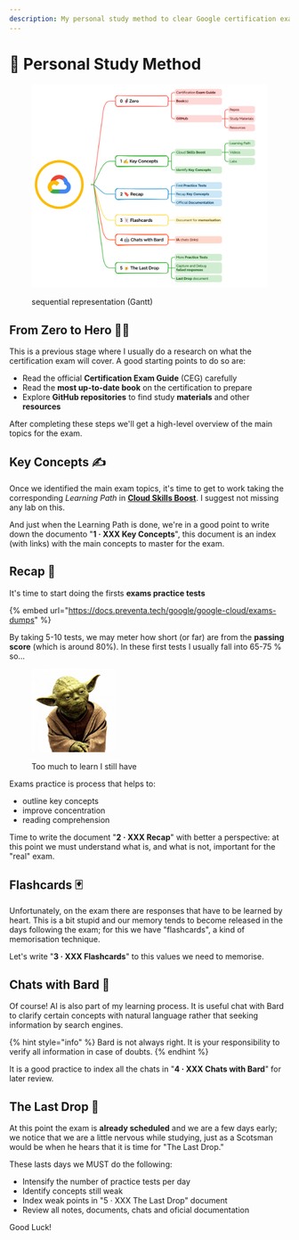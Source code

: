 ```yaml
---
description: My personal study method to clear Google certification exams
---
```


# 🔰 Personal Study Method

<figure><img src="../.gitbook/assets/image.png" alt=""><figcaption><p>sequential representation (Gantt)</p></figcaption></figure>

## From Zero to Hero 🦸‍♂️

This is a previous stage where I usually do a research on what the certification exam will cover. A good starting points to do so are:

* Read the official **Certification Exam Guide** (CEG) carefully
* Read the **most up-to-date book** on the certification to prepare
* Explore **GitHub repositories** to find study **materials** and other **resources**

After completing these steps we'll get a high-level overview of the main topics for the exam.

## Key Concepts ✍

Once we identified the main exam topics, it's time to get to work taking the corresponding _Learning Path_ in [**Cloud Skills Boost**](https://www.cloudskillsboost.google/). I suggest not missing any lab on this.

And just when the Learning Path is done, we're in a good point to write down the documento "**1 · XXX Key Concepts**", this document is an index (with links) with the main concepts to master for the exam.

## Recap 🔖

It's time to start doing the firsts **exams practice tests**&#x20;

{% embed url="https://docs.preventa.tech/google/google-cloud/exams-dumps" %}

By taking 5-10 tests, we may meter how short (or far) are from the **passing score** (which is around 80%). In these first tests I usually fall into 65-75 % so...&#x20;

<figure><img src="../.gitbook/assets/yoda-png-transparent.png" alt="" width="150"><figcaption><p>Too much to learn I still have</p></figcaption></figure>

Exams practice is process that helps to:

* outline key concepts
* improve concentration&#x20;
* reading comprehension

Time to write the document "**2 · XXX Recap**" with better a perspective: at this point we must understand what is, and what is not, important for the "real" exam.&#x20;

## Flashcards 🃏

Unfortunately, on the exam there are responses that have to be learned by heart. This is a bit stupid and our memory tends to become released in the days following the exam; for this we have "flashcards", a kind of memorisation technique.

Let's write "**3 · XXX Flashcards**" to this values we need to memorise.&#x20;

## Chats with Bard 🤖

Of course! AI is also part of my learning process. It is useful chat with Bard to clarify certain concepts with natural language rather that seeking information by search engines. &#x20;

{% hint style="info" %}
Bard is not always right. It is your responsibility to verify all information in case of doubts.
{% endhint %}

It is a good practice to index all the chats in "**4 · XXX Chats with Bard**" for later review.

## The Last Drop 🍺

At this point the exam is **already scheduled** and we are a few days early; we notice that we are a little nervous while studying, just as a Scotsman would be when he hears that it is time for "The Last Drop."

These lasts days we MUST do the following:

* Intensify the number of practice tests per day
* Identify concepts still weak&#x20;
* Index weak points in "5 · XXX The Last Drop" document
* Review all notes, documents, chats and oficial documentation&#x20;

Good Luck!
